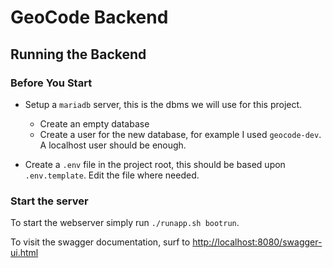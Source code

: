 # GeoCode Backend

## Running the Backend

### Before You Start

- Setup a `mariadb` server, this is the dbms we will use for this project.
    - Create an empty database
    - Create a user for the new database, for example I used `geocode-dev`. A localhost user should be enough.

- Create a `.env` file in the project root, this should be based upon `.env.template`. Edit the file where needed.

### Start the server

To start the webserver simply run `./runapp.sh bootrun`.

To visit the swagger documentation, surf to [http://localhost:8080/swagger-ui.html](http://localhost:8080/swagger-ui.html)
